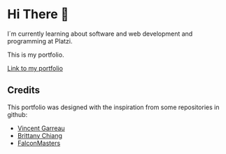 # Hi There 👋

I´m currently learning about software and web development and programming at Platzi.

This is my portfolio.

[Link to my portfolio](https://brandonargel.github.io)

## Credits

This portfolio was designed with the inspiration from some repositories in github:

- [Vincent Garreau](https://github.com/VincentGarreau/particles.js/)
- [Brittany Chiang](https://github.com/bchiang7/v4)
- [FalconMasters](https://github.com/falconmasters/texto-animado/tree/master)
